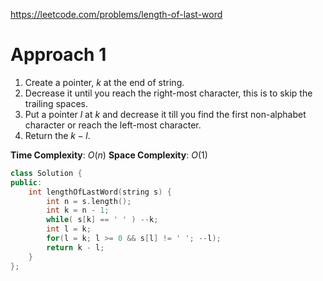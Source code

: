 https://leetcode.com/problems/length-of-last-word

# Approach 1

1. Create a pointer, $k$ at the end of string.
2. Decrease it until you reach the right-most character, this is to skip the trailing spaces.
3. Put a pointer $l$ at $k$ and decrease it till you find the first non-alphabet character or reach the left-most character.
4. Return the $k - l$.

**Time Complexity**: $O(n)$
**Space Complexity**: $O(1)$

```cpp
class Solution {
public:
    int lengthOfLastWord(string s) {
        int n = s.length();
        int k = n - 1;
        while( s[k] == ' ' ) --k;
        int l = k;
        for(l = k; l >= 0 && s[l] != ' '; --l);
        return k - l;
    }
};
```
